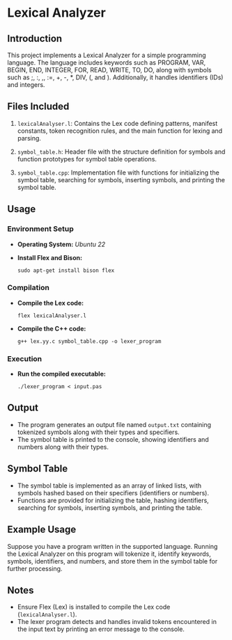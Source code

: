 # Lexical Analyzer

## Introduction

This project implements a Lexical Analyzer for a simple programming language. The language includes keywords such as PROGRAM, VAR, BEGIN, END, INTEGER, FOR, READ, WRITE, TO, DO, along with symbols such as ;, :, ,, :=, +, -, *, DIV, (, and ). Additionally, it handles identifiers (IDs) and integers.

## Files Included

1. `lexicalAnalyser.l`: Contains the Lex code defining patterns, manifest constants, token recognition rules, and the main function for lexing and parsing.

2. `symbol_table.h`: Header file with the structure definition for symbols and function prototypes for symbol table operations.

3. `symbol_table.cpp`: Implementation file with functions for initializing the symbol table, searching for symbols, inserting symbols, and printing the symbol table.

## Usage

### Environment Setup

- **Operating System:** *Ubuntu 22*

- **Install Flex and Bison:**
    ```
    sudo apt-get install bison flex
    ```

### Compilation

- **Compile the Lex code:**
    ```
    flex lexicalAnalyser.l
    ```

- **Compile the C++ code:**
    ```
    g++ lex.yy.c symbol_table.cpp -o lexer_program
    ```

### Execution

- **Run the compiled executable:**
    ```
    ./lexer_program < input.pas
    ```

## Output

- The program generates an output file named `output.txt` containing tokenized symbols along with their types and specifiers.
- The symbol table is printed to the console, showing identifiers and numbers along with their types.

## Symbol Table

- The symbol table is implemented as an array of linked lists, with symbols hashed based on their specifiers (identifiers or numbers).
- Functions are provided for initializing the table, hashing identifiers, searching for symbols, inserting symbols, and printing the table.

## Example Usage

Suppose you have a program written in the supported language. Running the Lexical Analyzer on this program will tokenize it, identify keywords, symbols, identifiers, and numbers, and store them in the symbol table for further processing.

## Notes

- Ensure Flex (Lex) is installed to compile the Lex code (`lexicalAnalyser.l`).
- The lexer program detects and handles invalid tokens encountered in the input text by printing an error message to the console.
